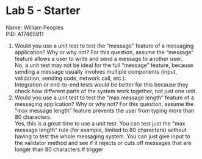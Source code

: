 # Lab 5 - Starter
Name: William Peoples  
PID: A17465911

1. Would you use a unit test to test the “message” feature of a messaging application? Why or why not? For this question, assume the “message” feature allows a user to write and send a message to another user.  
   No, a unit test may not be ideal for the full “message” feature, because sending a message usually involves multiple components (input, validation, sending code, network call, etc.).  
   Integration or end-to-end tests would be better for this because they check how different parts of the system work together, not just one unit.
2. Would you use a unit test to test the “max message length” feature of a messaging application? Why or why not? For this question, assume the “max message length” feature prevents the user from typing more than 80 characters.  
   Yes, this is a great time to use a unit test.
   You can test just the "max message length" rule (for example, limited to 80 characters) without having to test the whole messaging system. You can just give input to the validator method and see if it rejects or cuts off messages that are longer than 80 characters.# trigger
